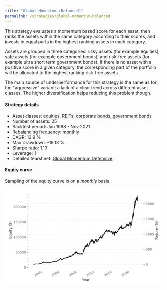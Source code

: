 ```yaml
---
title: "Global Momentum (Balanced)"
permalink: /strategies/global-momentum-balanced
---
```


This strategy evaluates a momentum based score for each asset, then ranks the assets within the same category according to their scores, and invests in equal parts in the highest ranking assets in each category.

Assets are grouped in three categories: risky assets (for example equities), safe assets (for example government bonds), and risk-free assets (for example ultra short term government bonds). If there is no asset with a positive score in a given category, the corresponding part of the portfolio will be allocated to the highest ranking risk-free assets.

The main source of underperformance for this strategy is the same as for the "aggressive" variant: a lack of a clear trend across different asset classes. The higher diversification helps reducing this problem though.

#### Strategy details
* Asset classes: equities, REITs, corporate bonds, government bonds
* Number of assets: 25
* Backtest period: Jan 1998 - Nov 2021
* Rebalancing frequency: monthly
* CAGR: 13.9 %
* Max Drawdown: -19.13 %
* Sharpe ratio: 1.13
* Leverage: 1
* Detailed tearsheet: [Global Momentum Defensive](/tearsheets/GlobalMomentumBalanced.html)

#### Equity curve
Sampling of the equity curve is on a _monthly_ basis.

![Global Momentum](/images/GlobalMomentumBalanced.svg)
